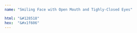 ```yaml
---
name: "Smiling Face with Open Mouth and Tighly-Closed Eyes"

html: "&#128518"
hex:  "&#x1f606"
---
```


